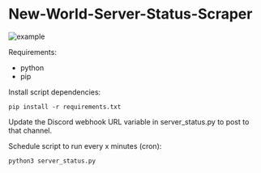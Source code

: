 # New-World-Server-Status-Scraper

![example](https://i.imgur.com/Rj4a2EB.png)

 Requirements:
-  python
-  pip

Install script dependencies:
```
pip install -r requirements.txt
```

Update the Discord webhook URL variable in server_status.py to post to that channel.

Schedule script to run every x minutes (cron):
```
python3 server_status.py
```
